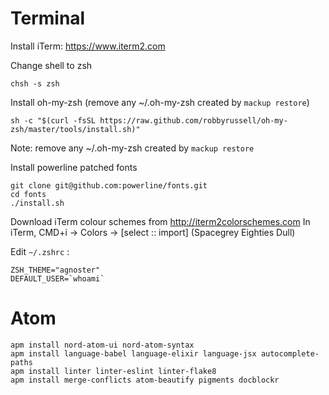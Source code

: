 # Terminal

Install iTerm: https://www.iterm2.com

Change shell to zsh 
```
chsh -s zsh
```

Install oh-my-zsh (remove any ~/.oh-my-zsh created by `mackup restore`)
```
sh -c "$(curl -fsSL https://raw.github.com/robbyrussell/oh-my-zsh/master/tools/install.sh)"
```
Note: remove any ~/.oh-my-zsh created by `mackup restore`

Install powerline patched fonts
```
git clone git@github.com:powerline/fonts.git 
cd fonts
./install.sh
```

Download iTerm colour schemes from http://iterm2colorschemes.com
In iTerm, CMD+i -> Colors -> [select :: import]
(Spacegrey Eighties Dull)


Edit `~/.zshrc` :
```
ZSH_THEME="agnoster"
DEFAULT_USER=`whoami`
```


# Atom
```
apm install nord-atom-ui nord-atom-syntax
apm install language-babel language-elixir language-jsx autocomplete-paths
apm install linter linter-eslint linter-flake8
apm install merge-conflicts atom-beautify pigments docblockr
```

